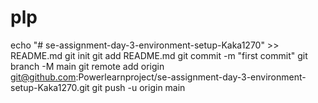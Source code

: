 # plp
echo "# se-assignment-day-3-environment-setup-Kaka1270" >> README.md
git init
git add README.md
git commit -m "first commit"
git branch -M main
git remote add origin git@github.com:Powerlearnproject/se-assignment-day-3-environment-setup-Kaka1270.git
git push -u origin main
